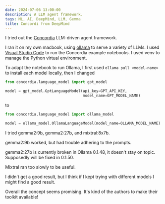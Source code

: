 ```yaml
---
date: 2024-07-06 13:00:00
description: A LLM agent framework.
tags: ML, AI, DeepMind, LLM, Gemma
title: Concordi from DeepMind
---
```


I tried out the [Concordia](https://github.com/google-deepmind/concordia) LLM-driven agent framework.

I ran it on my own macbook, using [ollama](https://ollama.com/) to serve a variety of LLMs. I used [Visual Studio Code](https://code.visualstudio.com/) to run the Concordia example notebooks. I used venv to manage the Python virtual environment.

To adapt the notebook to run Ollama, I first used `ollama pull <model-name>` to install each model locally, then I changed

```python
from concordia.language_model import gpt_model

model = gpt_model.GptLanguageModel(api_key=GPT_API_KEY,
                                   model_name=GPT_MODEL_NAME)
```

to

```python
from concordia.language_model import ollama_model

model = ollama_model.OllamaLanguageModel(model_name=OLLAMA_MODEL_NAME)
```

I tried gemma2:9b, gemma2:27b, and mixtral:8x7b.

gemma2:9b worked, but had trouble adhering to the prompts.

gemma2:27b is currently broken in Ollama 0.1.48, it doesn't stay on topic. Supposedly will be fixed in 0.1.50.

Mixtral ran too slowly to be useful.

I didn't get a good result, but I think if I kept trying with different models I might find a good result.

Overall the concept seems promising. It's kind of the authors to make their toolkit available!
